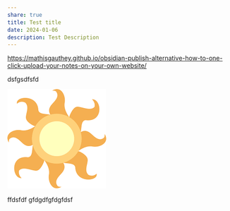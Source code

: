```yaml
---
share: true
title: Test title
date: 2024-01-06
description: Test Description
---
```


https://mathisgauthey.github.io/obsidian-publish-alternative-how-to-one-click-upload-your-notes-on-your-own-website/

dsfgsdfsfd

![CelestiaCutieMark.png](../images/CelestiaCutieMark.png)

ffdsfdf
gfdgdfgfdgfdsf